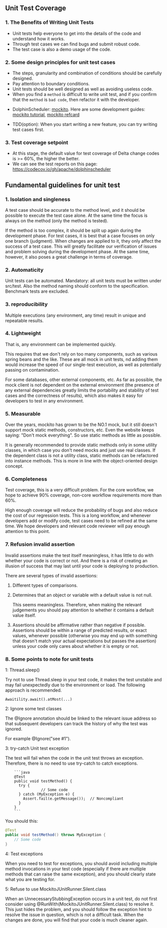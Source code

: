 ## Unit Test Coverage

### 1. The Benefits of Writing Unit Tests

- Unit tests help everyone to get into the details of the code and understand how it works.
- Through test cases we can find bugs and submit robust code.
- The test case is also a demo usage of the code.

### 2. Some design principles for unit test cases

- The steps, granularity and combination of conditions should be carefully designed.
- Pay attention to boundary conditions.
- Unit tests should be well designed as well as avoiding useless code.
- When you find a `method` is difficult to write unit test, and if you confirm that the `method` is `bad code`, then refactor it with the developer.

<!-- markdown-link-check-disable -->
- DolphinScheduler: [mockito](http://site.mockito.org/). Here are some development guides: [mockito tutorial](http://www.baeldung.com/bdd-mockito), [mockito refcard](https://dzone.com/refcardz/mockito)

<!-- markdown-link-check-enable -->
- TDD(option): When you start writing a new feature, you can try writing test cases first.

### 3. Test coverage setpoint

- At this stage, the default value for test coverage of Delta change codes is >= 60%, the higher the better.
- We can see the test reports on this page:  https://codecov.io/gh/apache/dolphinscheduler

## Fundamental guidelines for unit test

### 1. Isolation and singleness

A test case should be accurate to the method level, and it should be possible to execute the test case alone. At the same time the focus is always on the method (only the method is tested).

If the method is too complex, it should be split up again during the development phase. For test cases, it is best that a case focuses on only one branch (judgment). When changes are applied to it, they only affect the success of a test case. This will greatly facilitate our verification of issues and problem solving during the development phase. At the same time, however, it also poses a great challenge in terms of coverage.

### 2. Automaticity

Unit tests can be automated. Mandatory: all unit tests must be written under src/test. Also the method naming should conform to the specification. Benchmark tests are excluded.

### 3. reproducibility

Multiple executions (any environment, any time) result in unique and repeatable results.

### 4. Lightweight

That is, any environment can be implemented quickly.

This requires that we don't rely on too many components, such as various spring beans and the like. These are all mock in unit tests, nd adding them would increase the speed of our single-test execution, as well as potentially passing on contamination.

For some databases, other external components, etc. As far as possible, the mock client is not dependent on the external environment (the presence of any external dependencies greatly limits the portability and stability of test cases and the correctness of results), which also makes it easy for developers to test in any environment.

### 5. Measurable

Over the years, mockito has grown to be the NO.1 mock, but it still doesn't support mock static methods, constructors, etc. Even the website keeps saying: "Don't mock everything". So use static methods as little as possible.

It is generally recommended to provide static methods only in some utility classes, in which case you don't need mocks and just use real classes. If the dependent class is not a utility class, static methods can be refactored into instance methods. This is more in line with the object-oriented design concept.

### 6. Completeness

Test coverage, this is a very difficult problem. For the core workflow, we hope to achieve 90% coverage, non-core workflow requirements more than 60%.

High enough coverage will reduce the probability of bugs and also reduce the cost of our regression tests. This is a long workflow, and whenever developers add or modify code, test cases need to be refined at the same time. We hope developers and relevant code reviewer will pay enough attention to this point.

### 7. Refusion invalid assertion

Invalid assertions make the test itself meaningless, it has little to do with whether your code is correct or not. And there is a risk of creating an illusion of success that may last until your code is deploying to production.

There are several types of invalid assertions:

1. Different types of comparisons.

2. Determines that an object or variable with a default value is not null.

   This seems meaningless. Therefore, when making the relevant judgements you should pay attention to whether it contains a default value itself.

3. Assertions should be affirmative rather than negative if possible. Assertions should be within a range of predicted results, or exact values, whenever possible (otherwise you may end up with something that doesn't match your actual expectations but passes the assertion) unless your code only cares about whether it is empty or not.

### 8. Some points to note for unit tests

1: Thread.sleep()

Try not to use Thread.sleep in your test code, it makes the test unstable and may fail unexpectedly due to the environment or load. The following approach is recommended.

`Awaitility.await().atMost(...)`

2: Ignore some test classes

The @Ignore annotation should be linked to the relevant issue address so that subsequent developers can track the history of why the test was ignored.

For example @Ignore("see #1").

3: try-catch Unit test exception

The test will fail when the code in the unit test throws an exception. Therefore, there is no need to use try-catch to catch exceptions.

        ```java
        @Test
        public void testMethod() {
          try {
                    // Some code
          } catch (MyException e) {
            Assert.fail(e.getMessage());  // Noncompliant
          }
        }
        ```

You should this:

```java
@Test
public void testMethod() throws MyException {
    // Some code
}
```

4: Test exceptions

When you need to test for exceptions, you should avoid including multiple method invocations in your test code (especially if there are multiple methods that can raise the same exception), and you should clearly state what you are testing for.

5: Refuse to use MockitoJUnitRunner.Silent.class

When an UnnecessaryStubbingException occurs in a unit test, do not first consider using @RunWith(MockitoJUnitRunner.Silent.class) to resolve it. This just hides the problem, and you should follow the exception hint to resolve the issue in question, which is not a difficult task. When the changes are done, you will find that your code is much cleaner again.
